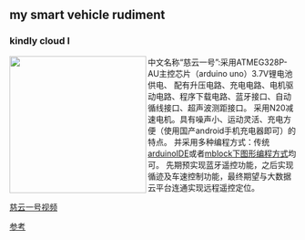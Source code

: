 ## my smart vehicle rudiment

### kindly cloud I 
<img src="https://raw.githubusercontent.com/wiki/teddyand/balance-vehicle/images/6c9990bbb34dbef5195f69ad20ca183b64601277/completeness.jpg" align="left" height="240" width="240" >


中文名称“慈云一号”:采用ATMEG328P-AU主控芯片（arduino uno）3.7V锂电池供电、 配有升压电路、充电电路、电机驱动电路、程序下载电路、蓝牙接口、自动循线接口、超声波测距接口。
采用N20减速电机。具有噪声小、运动灵活、充电方便（使用国产android手机充电器即可）的特点。
并采用多种编程方式：传统[arduinoIDE](https://www.arduino.cc/en/guide/windows)或者[mblock下图形编程方式](https://mblock.makeblock.com/en-us/download/)均可。
先期预实现蓝牙遥控功能，之后实现循迹及车速控制功能，最终期望与大数据云平台连通实现远程遥控定位。

[慈云一号视频](https://mp.weixin.qq.com/s/lyUVf8Sz5LZWG-8bcWuVLQ) 

[参考](https://www.instructables.com/%E8%87%AA%E9%80%A0%E4%BD%A0%E7%9A%84Arduino-UNO%E6%9D%BF/)
